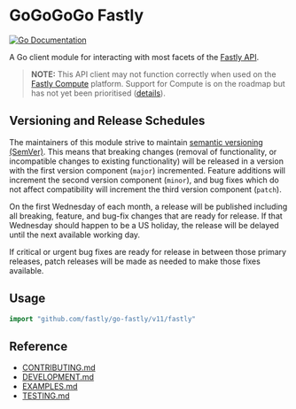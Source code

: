 # GoGoGoGo Fastly

[![Go Documentation](http://img.shields.io/badge/go-documentation-blue.svg?style=flat-square)][latest]

A Go client module for interacting with most facets of the [Fastly
API](https://docs.fastly.com/api).

> **NOTE:** This API client may not function correctly when used on
> the [Fastly Compute](https://www.fastly.com/products/edge-compute)
> platform. Support for Compute is on the roadmap but has not yet been
> prioritised ([details](./DEVELOPMENT.md#compute)).

## Versioning and Release Schedules

The maintainers of this module strive to maintain [semantic versioning
(SemVer)](https://semver.org/). This means that breaking changes
(removal of functionality, or incompatible changes to existing
functionality) will be released in a version with the first version
component (`major`) incremented. Feature additions will increment the
second version component (`minor`), and bug fixes which do not affect
compatibility will increment the third version component (`patch`).

On the first Wednesday of each month, a release will be published
including all breaking, feature, and bug-fix changes that are ready
for release. If that Wednesday should happen to be a US holiday, the
release will be delayed until the next available working day.

If critical or urgent bug fixes are ready for release in between those
primary releases, patch releases will be made as needed to make those
fixes available.

## Usage

```go
import "github.com/fastly/go-fastly/v11/fastly"
```

## Reference

- [CONTRIBUTING.md](./CONTRIBUTING.md)
- [DEVELOPMENT.md](./DEVELOPMENT.md)
- [EXAMPLES.md](./EXAMPLES.md)
- [TESTING.md](./TESTING.md)

[latest]: https://pkg.go.dev/github.com/fastly/go-fastly/v11/fastly
